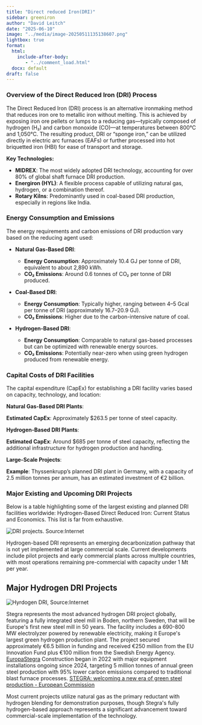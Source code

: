 ```yaml
---
title: "Direct reduced Iron(DRI)"
sidebar: greeniron
author: "David Leitch"
date: "2025-06-10"
image: "../media/image-20250511135138607.png"
lightbox: true
format:
  html:
    include-after-body:
       - "../comment_load.html"
  docx: default
draft: false
---
```


### **Overview of the Direct Reduced Iron (DRI) Process**

The Direct Reduced Iron (DRI) process is an alternative ironmaking method that reduces iron ore to metallic iron without melting. This is achieved by exposing iron ore pellets or lumps to a reducing gas—typically composed of hydrogen (H₂) and carbon monoxide (CO)—at temperatures between 800°C and 1,050°C. The resulting product, DRI or “sponge iron,” can be utilized directly in electric arc furnaces (EAFs) or further processed into hot briquetted iron (HBI) for ease of transport and storage.   

**Key Technologies:**

- **MIDREX**: The most widely adopted DRI technology, accounting for over 80% of global shaft furnace DRI production. 
- **Energiron (HYL)**: A flexible process capable of utilizing natural gas, hydrogen, or a combination thereof. 
- **Rotary Kilns**: Predominantly used in coal-based DRI production, especially in regions like India. 

### **Energy Consumption and Emissions**

The energy requirements and carbon emissions of DRI production vary based on the reducing agent used: 

- **Natural Gas-Based DRI**:

  - **Energy Consumption**: Approximately 10.4 GJ per tonne of DRI, equivalent to about 2,890 kWh.
  - **CO₂ Emissions**: Around 0.6 tonnes of CO₂ per tonne of DRI produced.  

- **Coal-Based DRI**:

  - **Energy Consumption**: Typically higher, ranging between 4–5 Gcal per tonne of DRI (approximately 16.7–20.9 GJ).
  - **CO₂ Emissions**: Higher due to the carbon-intensive nature of coal. 

- **Hydrogen-Based DRI**:

  - **Energy Consumption**: Comparable to natural gas-based processes but can be optimized with renewable energy sources.
  - **CO₂ Emissions**: Potentially near-zero when using green hydrogen produced from renewable energy.

  

### **Capital Costs of DRI Facilities**

The capital expenditure (CapEx) for establishing a DRI facility varies based on capacity, technology, and location: 

**Natural Gas-Based DRI Plants**:

**Estimated CapEx**: Approximately $263.5 per tonne of steel capacity. 

**Hydrogen-Based DRI Plants**:

**Estimated CapEx**: Around $685 per tonne of steel capacity, reflecting the additional infrastructure for hydrogen production and handling.

**Large-Scale Projects**:

**Example**: Thyssenkrupp’s planned DRI plant in Germany, with a capacity of 2.5 million tonnes per annum, has an estimated investment of €2 billion. 

### **Major Existing and Upcoming DRI Projects**

Below is a table highlighting some of the largest existing and planned DRI facilities worldwide:
Hydrogen-Based Direct Reduced Iron: Current Status and Economics. This list is far from exhaustive.

![DRI projects. Source:Internet](../media/image-20250606111346058.png)

Hydrogen-based DRI represents an emerging decarbonization pathway that is not yet implemented at large commercial scale. Current developments include pilot projects and early commercial plants across multiple countries, with most operations remaining pre-commercial with capacity under 1 Mt per year.

## Major Hydrogen DRI Projects

![Hyrdogen DRI, Source:Internet](../media/image-20250606111612956.png)

Stegra represents the most advanced hydrogen DRI project globally, featuring a fully integrated steel mill in Boden, northern Sweden, that will be Europe's first new steel mill in 50 years. The facility includes a 690-800 MW electrolyzer powered by renewable electricity, making it Europe's largest green hydrogen production plant. The project secured approximately €6.5 billion in funding and received €250 million from the EU Innovation Fund plus €100 million from the Swedish Energy Agency. [Europa](https://cinea.ec.europa.eu/featured-projects/stegra-welcoming-new-era-green-steel-production_en)[Stegra](https://stegra.com/the-boden-plant) Construction began in 2022 with major equipment installations ongoing since 2024, targeting 5 million tonnes of annual green steel production with 95% lower carbon emissions compared to traditional blast furnace processes. [STEGRA: welcoming a new era of green steel production - European Commission](https://cinea.ec.europa.eu/featured-projects/stegra-welcoming-new-era-green-steel-production_en)

Most current projects utilize natural gas as the primary reductant with hydrogen blending for demonstration purposes, though Stegra's fully hydrogen-based approach represents a significant advancement toward commercial-scale implementation of the technology.
